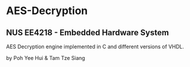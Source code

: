 AES-Decryption
==============
NUS EE4218 - Embedded Hardware System
-------------------------------------
AES Decryption engine implemented in C and different versions of VHDL. 

by Poh Yee Hui & Tam Tze Siang


